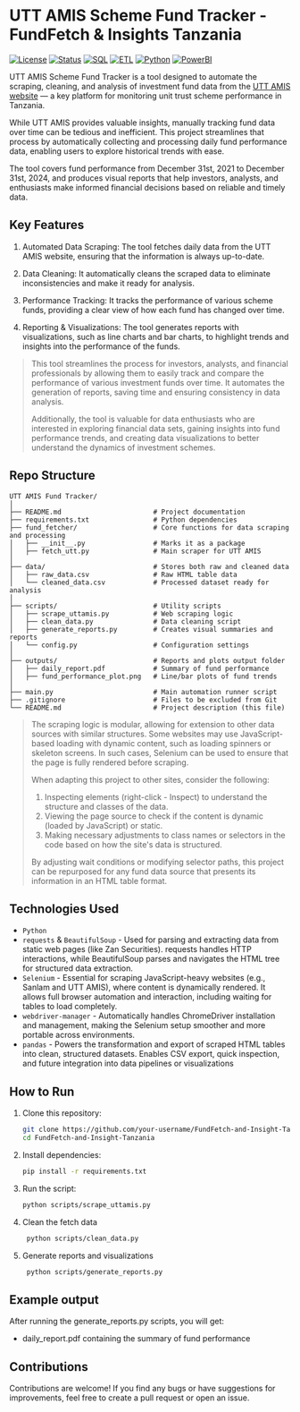 # UTT AMIS Scheme Fund Tracker - FundFetch & Insights Tanzania 

[![License](https://img.shields.io/badge/license-MIT-blue.svg)](LICENSE)
[![Status](https://img.shields.io/badge/status-Active-brightgreen.svg)]()
[![SQL](https://img.shields.io/badge/SQL-PostgreSQL-blue)]()
[![ETL](https://img.shields.io/badge/ETL-Pipelines-yellow)]()
[![Python](https://img.shields.io/badge/python-3.9%2B-blue.svg)]()
[![PowerBI](https://img.shields.io/badge/Visualizations-PowerBI-yellow)]()

 UTT AMIS Scheme Fund Tracker is a tool designed to automate the scraping, cleaning, and analysis of investment fund data from the [UTT AMIS website](https://uttamis.co.tz/fund-performance) — a key platform for monitoring unit trust scheme performance in Tanzania.

While UTT AMIS provides valuable insights, manually tracking fund data over time can be tedious and inefficient. This project streamlines that process by automatically collecting and processing daily fund performance data, enabling users to explore historical trends with ease.

The tool covers fund performance from December 31st, 2021 to December 31st, 2024, and produces visual reports that help investors, analysts, and enthusiasts make informed financial decisions based on reliable and timely data.

## Key Features
1. Automated Data Scraping: The tool fetches daily data from the UTT AMIS website, ensuring that the information is always up-to-date.
  
2. Data Cleaning: It automatically cleans the scraped data to eliminate inconsistencies and make it ready for analysis.
  
3. Performance Tracking: It tracks the performance of various scheme funds, providing a clear view of how each fund has changed over time.
   
4. Reporting & Visualizations: The tool generates reports with visualizations, such as line charts and bar charts, to highlight trends and insights into the performance of the funds.

> This tool streamlines the process for investors, analysts, and financial professionals by allowing them to easily track and compare the performance of various investment funds over time. It automates the generation of reports, saving time and ensuring consistency in data analysis.
> 
> Additionally, the tool is valuable for data enthusiasts who are interested in exploring financial data sets, gaining insights into fund performance trends, and creating data visualizations to better understand the dynamics of investment schemes.

## Repo Structure
```
UTT AMIS Fund Tracker/
│
├── README.md                       # Project documentation
├── requirements.txt                # Python dependencies
├── fund_fetcher/                   # Core functions for data scraping and processing
│   ├── __init__.py                 # Marks it as a package
│   ├── fetch_utt.py                # Main scraper for UTT AMIS
│
├── data/                           # Stores both raw and cleaned data
│   ├── raw_data.csv                # Raw HTML table data
│   └── cleaned_data.csv            # Processed dataset ready for analysis
│
├── scripts/                        # Utility scripts
│   ├── scrape_uttamis.py           # Web scraping logic
│   ├── clean_data.py               # Data cleaning script
│   ├── generate_reports.py         # Creates visual summaries and reports
│   └── config.py                   # Configuration settings
│
├── outputs/                        # Reports and plots output folder
│   ├── daily_report.pdf            # Summary of fund performance
│   ├── fund_performance_plot.png   # Line/bar plots of fund trends
│
├── main.py                         # Main automation runner script
├── .gitignore                      # Files to be excluded from Git
└── README.md                       # Project description (this file)

```
> The scraping logic is modular, allowing for extension to other data sources with similar structures. Some websites may use JavaScript-based loading with dynamic content, such as loading spinners or skeleton screens. In such cases, Selenium can be used to ensure that the page is fully rendered before scraping.
> 
> When adapting this project to other sites, consider the following:
>
> 1. Inspecting elements (right-click - Inspect) to understand the structure and classes of the data.
> 2. Viewing the page source to check if the content is dynamic (loaded by JavaScript) or static.
> 3. Making necessary adjustments to class names or selectors in the code based on how the site's data is structured.
>
> By adjusting wait conditions or modifying selector paths, this project can be repurposed for any fund data source that presents its information in an HTML table format.

## Technologies Used
- `Python`
- `requests` & `BeautifulSoup` - Used for parsing and extracting data from static web pages (like Zan Securities). requests handles HTTP interactions, while BeautifulSoup parses and navigates the HTML tree for structured data extraction.
- `Selenium` - Essential for scraping JavaScript-heavy websites (e.g., Sanlam and UTT AMIS), where content is dynamically rendered. It allows full browser automation and interaction, including waiting for tables to load completely.
- `webdriver-manager` - Automatically handles ChromeDriver installation and management, making the Selenium setup smoother and more portable across environments.
- `pandas` - Powers the transformation and export of scraped HTML tables into clean, structured datasets. Enables CSV export, quick inspection, and future integration into data pipelines or visualizations

## How to Run
1. Clone this repository:
    ```bash
    git clone https://github.com/your-username/FundFetch-and-Insight-Tanzania.git
    cd FundFetch-and-Insight-Tanzania
    ```

2. Install dependencies:
    ```bash
    pip install -r requirements.txt
    ```

3. Run the script:
    ```bash
    python scripts/scrape_uttamis.py
    ```

4. Clean the fetch data
   ```bash
    python scripts/clean_data.py
    ```
5. Generate reports and visualizations
   ```bash
    python scripts/generate_reports.py
    ```
## Example output
After running the generate_reports.py scripts, you will get:
   - daily_report.pdf containing the summary of fund performance

## Contributions
Contributions are welcome! If you find any bugs or have suggestions for improvements, feel free to create a pull request or open an issue.
